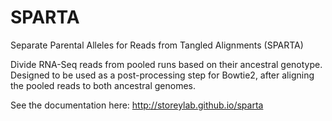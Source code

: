 SPARTA
=========

Separate Parental Alleles for Reads from Tangled Alignments (SPARTA)

Divide RNA-Seq reads from pooled runs based on their ancestral genotype. Designed to be used as a post-processing step for Bowtie2, after aligning the pooled reads to both ancestral genomes.

See the documentation here:
http://storeylab.github.io/sparta
